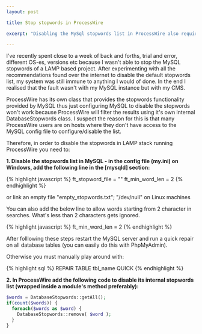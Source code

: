 ```yaml
---
layout: post

title: Stop stopwords in ProcessWire

excerpt: "Disabling the MySql stopwords list in ProcessWire also requires to disable a stopwords list found in core code."

---
```


I've recently spent close to a week of back and forths, trial and error, different OS-es, versions etc because I wasn't able to stop the MySQL stopwords of a LAMP based project. After experimenting with all the recommendations found over the internet to disable the default stopwords list, my system was still immune to anything I would of done. In the end I realised that the fault wasn't with my MySQL instance but with my CMS.

ProcessWire has its own class that provides the stopwords functionality provided by MySQL thus just configuring MySQL to disable the stopwords won't work because ProcessWire will filter the results using it's own internal DatabaseStopwords class. I suspect the reason for this is that many ProcessWire users are on hosts where they don't have access to the MySQL config file to configure/disable the list.

Therefore, in order to disable the stopwords in LAMP stack running ProcessWire you need to:

**1. Disable the stopwords list in MySQL - in the config file (my.ini) on Windows, add the following line in the [mysqld] section:**

{% highlight javascript %}
ft_stopword_file = ""
ft_min_word_len = 2
{% endhighlight %}

or link an empty file "empty_stopwords.txt"; "/dev/null" on Linux machines

You can also add the below line to allow words starting from 2 character in searches. What's less than 2 characters gets ignored.

{% highlight javascript %}
ft_min_word_len = 2
{% endhighlight %}

After folllowing these steps restart the MySQL server and run a quick repair on all database tables (you can easily do this with PhpMyAdmin).

Otherwise you must manually play around with:

{% highlight sql %}
REPAIR TABLE tbl_name QUICK
{% endhighlight %}

**2. In ProcessWire add the following code to disable its internal stopwords list (wrapped inside a module's method preferably):**

```php
$words = DatabaseStopwords::getAll();
if(count($words)) {
  foreach($words as $word) {
    DatabaseStopwords::remove( $word );
  }
}
```
